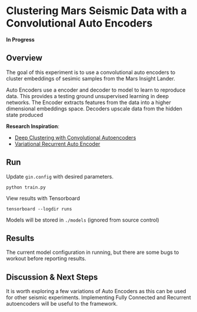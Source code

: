 # Clustering Mars Seismic Data with a Convolutional Auto Encoders
__In Progress__

## Overview
The goal of this experiment is to use a convolutional auto encoders to cluster embeddings of sesimic samples from the Mars Insight Lander.

Auto Encoders use a encoder and decoder to model to learn to reproduce data. This provides a testing ground unsupervised learning in deep networks. The Encoder extracts features from the data into a higher dimensional embeddings space. Decoders upscale data from the hidden state produced 

**Research Inspiration**:
* [Deep Clustering with Convolutional
Autoencoders](https://www.researchgate.net/profile/Xifeng_Guo/publication/320658590_Deep_Clustering_with_Convolutional_Autoencoders/links/5a2ba172aca2728e05dea395/Deep-Clustering-with-Convolutional-Autoencoders.pdf)
* [Variational Recurrent Auto Encoder](https://pythonawesome.com/variational-recurrent-autoencoder-for-timeseries-clustering-in-pytorch/)

## Run
Update `gin.config` with desired parameters.
```shell script
python train.py
```
View results with Tensorboard
```shell script
tensorboard --logdir runs
```
Models will be stored in `./models` (ignored from source control)

## Results
The current model configuration in running, but there are some bugs to workout before reporting results.

## Discussion & Next Steps
It is worth exploring a few variations of Auto Encoders as this can be used for other seismic experiments. Implementing Fully Connected and Recurrent autoencoders will be useful to the framework. 